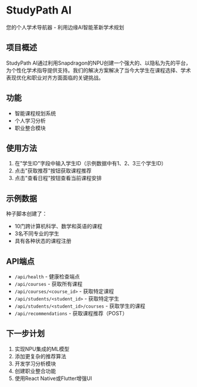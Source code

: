 # StudyPath AI

您的个人学术导航器 - 利用边缘AI智能革新学术规划

## 项目概述

StudyPath AI通过利用Snapdragon的NPU创建一个强大的、以隐私为先的平台，为个性化学术指导提供支持。我们的解决方案解决了当今大学生在课程选择、学术表现优化和职业对齐方面面临的关键挑战。

## 功能

- 智能课程规划系统
- 个人学习分析
- 职业整合模块

## 使用方法

1. 在"学生ID"字段中输入学生ID（示例数据中有1、2、3三个学生ID）
2. 点击"获取推荐"按钮获取课程推荐
3. 点击"查看日程"按钮查看当前课程安排

## 示例数据

种子脚本创建了：
- 10门跨计算机科学、数学和英语的课程
- 3名不同专业的学生
- 具有各种状态的课程注册

## API端点

- `/api/health` - 健康检查端点
- `/api/courses` - 获取所有课程
- `/api/courses/<course_id>` - 获取特定课程
- `/api/students/<student_id>` - 获取特定学生
- `/api/students/<student_id>/courses` - 获取学生的课程
- `/api/recommendations` - 获取课程推荐（POST）

## 下一步计划

1. 实现NPU集成的ML模型
2. 添加更复杂的推荐算法
3. 开发学习分析模块
4. 创建职业整合功能
5. 使用React Native或Flutter增强UI 